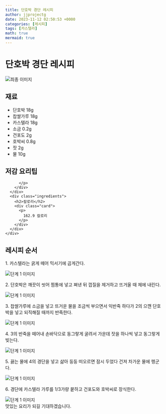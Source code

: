 ```yaml
---
title: 단호박 경단 레시피
author: jjprojectg
date: 2023-11-12 02:50:53 +0000
categories: [레시피]
tags: [카스텔라]
math: true
mermaid: true
---
```

<meta name="og:type" content="website"/>
<meta charset="UTF-8"/>
<div class="header">
  <h1>단호박 경단 레시피</h1>
</div>

<div class="container my-4">
  <div class="row">
    <div class="col-12 col-md-6">
      <div class="recipe-image">
        <img src="http://www.foodsafetykorea.go.kr/uploadimg/20141117/20141117053353_1416213233629.jpg" class="step-image" alt="최종 이미지"/>
      </div>
    </div>
    <div class="col-12 col-md-6">
      <div class="ingredients">
        <h2>재료</h2>
        <ul class="card">
          <li> 단호박 18g </li>
          <li>  찹쌀가루 18g </li>
          <li>  카스텔라 18g </li>
          <li>  소금 0.2g </li>
          <li>  건포도 2g </li>
          <li>  호박씨 0.8g </li>
          <li>  잣 2g </li>
          <li>  물 10g </li>
</ul>
      </div>
    </div>
    <div class="col-12 col-md-6">
      <div class="ingredients">
        <h2>저감 요리팁</h2>
        <div class="card"> 
          <p>
            
          </p>
        </div>
      </div>
      <div class="ingredients">
        <h2>칼로리</h2>
        <div class="card"> 
          <p>
            162.9 칼로리
          </p>
        </div>
      </div>
    </div>
  </div>

  <h2 class="my-4">레시피 순서</h2>
  <div class="card recipe-card">
    <div class="card-body recipe-step">
      <p class="card-text step-description">1. 카스텔라는 굵게 떼어 믹서기에 곱게간다.</p>
      <img src="http://www.foodsafetykorea.go.kr/uploadimg/cook/803-1.jpg" alt="단계 1 이미지" class="step-image"/>
    </div>
  </div>
  <div class="card recipe-card">
    <div class="card-body recipe-step">
      <p class="card-text step-description">2. 단호박은 깨끗이 씻어 찜통에 넣고 쪄낸 뒤 껍질을 제거하고 뜨거울 때 체에 내린다.</p>
      <img src="http://www.foodsafetykorea.go.kr/uploadimg/cook/803-2.jpg" alt="단계 1 이미지" class="step-image"/>
    </div>
  </div>
  <div class="card recipe-card">
    <div class="card-body recipe-step">
      <p class="card-text step-description">3. 찹쌀가루에 소금을 넣고 뜨거운 물을 조금씩 부으면서 익반죽 하다가 2의 으깬 단호박을 넣고 되직해질 때까지 반죽한다.</p>
      <img src="http://www.foodsafetykorea.go.kr/uploadimg/cook/803-3.jpg" alt="단계 1 이미지" class="step-image"/>
    </div>
  </div>
  <div class="card recipe-card">
    <div class="card-body recipe-step">
      <p class="card-text step-description">4. 3의 반죽을 떼어내 손바닥으로 동그랗게 굴려서 가운데 잣을 하나씩 넣고 동그랗게 빚는다.</p>
      <img src="http://www.foodsafetykorea.go.kr/uploadimg/cook/803-4.jpg" alt="단계 1 이미지" class="step-image"/>
    </div>
  </div>
  <div class="card recipe-card">
    <div class="card-body recipe-step">
      <p class="card-text step-description">5. 끓는 물에 4의 경단을 넣고 삶아 둥둥 떠오르면  잠시 두었다 건져 차가운 물에 헹군다.</p>
      <img src="http://www.foodsafetykorea.go.kr/uploadimg/cook/803-5.jpg" alt="단계 1 이미지" class="step-image"/>
    </div>
  </div>
  <div class="card recipe-card">
    <div class="card-body recipe-step">
      <p class="card-text step-description">6. 경단에 카스텔라 가루를 1/3가량 뭍하고 건포도와 호박씨로 장식한다.</p>
      <img src="http://www.foodsafetykorea.go.kr/uploadimg/cook/803-6.jpg" alt="단계 1 이미지" class="step-image"/>
    </div>
  </div>

</div>
맛있는 요리가 되길 기대하겠습니다.
